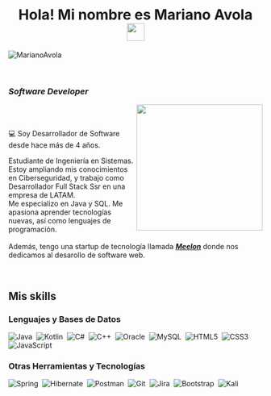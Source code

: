 <h1 align="center"><b>Hola! Mi nombre es Mariano Avola </b><img src="https://media.giphy.com/media/hvRJCLFzcasrR4ia7z/giphy.gif" width="35"></h1>
<p align="left"> <img src="https://komarev.com/ghpvc/?username=MarianoAvola" alt="MarianoAvola" /> </p>
<br>
<h3><b><i>Software Developer</i></b></h3>

<picture><img align="right" src="https://github.com/7oSkaaa/7oSkaaa/blob/main/Images/Right_Side.gif?raw=true" width = 250px></picture>

<br><br>

:computer: Soy Desarrollador de Software desde hace más de 4 años.

Estudiante de Ingeniería en Sistemas. Estoy ampliando mis conocimientos en Ciberseguridad, y trabajo como Desarrollador Full Stack Ssr en una empresa de LATAM.<br>
Me especializo en Java y SQL. Me apasiona aprender tecnologías nuevas, así como lenguajes de programación.<br><br>
Además, tengo una startup de tecnología llamada ***<a href= "https://meelon.me">Meelon</a>*** donde nos dedicamos al desarollo de software web.<br>

<br>

## Mis skills  
### Lenguajes y Bases de Datos
![Java](https://img.shields.io/badge/java-%23ED8B00.svg?style=for-the-badge&logo=openjdk&logoColor=white)&nbsp; ![Kotlin](https://img.shields.io/badge/kotlin-%237F52FF.svg?style=for-the-badge&logo=kotlin&logoColor=white)&nbsp; ![C#](https://img.shields.io/badge/c%23-%23239120.svg?style=for-the-badge&logo=csharp&logoColor=white)&nbsp; ![C++](https://img.shields.io/badge/c++-%2300599C.svg?style=for-the-badge&logo=c%2B%2B&logoColor=white)&nbsp; ![Oracle](https://img.shields.io/badge/Oracle-F80000?style=for-the-badge&logo=oracle&logoColor=white)&nbsp; ![MySQL](https://img.shields.io/badge/mysql-4479A1.svg?style=for-the-badge&logo=mysql&logoColor=white)&nbsp; ![HTML5](https://img.shields.io/badge/html5-%23E34F26.svg?style=for-the-badge&logo=html5&logoColor=white)&nbsp; ![CSS3](https://img.shields.io/badge/css3-%231572B6.svg?style=for-the-badge&logo=css3&logoColor=white)&nbsp; ![JavaScript](https://img.shields.io/badge/JavaScript%20-%23F7DF1E.svg?style=for-the-badge&logo=javascript&logoColor=black)

### Otras Herramientas y Tecnologías
![Spring](https://img.shields.io/badge/spring-%236DB33F.svg?style=for-the-badge&logo=spring&logoColor=white)&nbsp; ![Hibernate](https://img.shields.io/badge/Hibernate-59666C?style=for-the-badge&logo=Hibernate&logoColor=white)&nbsp; ![Postman](https://img.shields.io/badge/Postman-FF6C37?style=for-the-badge&logo=postman&logoColor=white)&nbsp; ![Git](https://img.shields.io/badge/git-%23F05033.svg?style=for-the-badge&logo=git&logoColor=white)&nbsp; ![Jira](https://img.shields.io/badge/jira-%230A0FFF.svg?style=for-the-badge&logo=jira&logoColor=white)&nbsp; ![Bootstrap](https://img.shields.io/badge/bootstrap-%238511FA.svg?style=for-the-badge&logo=bootstrap&logoColor=white)&nbsp; ![Kali](https://img.shields.io/badge/Kali-268BEE?style=for-the-badge&logo=kalilinux&logoColor=white)

